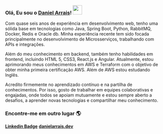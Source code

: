### Olá, Eu sou o [Daniel Arrais](https://danielarrais.dev/about)! <img src="https://media.giphy.com/media/hvRJCLFzcasrR4ia7z/giphy.gif" width="30px"> 

Com quase seis anos de experiência em desenvolvimento web, tenho uma sólida base em tecnologias como Java, Spring Boot, Python, RabbitMQ, Docker, Redis e Oracle db. Minha experiência recente tem sido focada principalmente no desenvolvimento de Microsserviços, trabalhando com APIs e integrações.

Além do meu conhecimento em backend, também tenho habilidades em frontend, incluindo HTML 5, CSS3, React.js e Angular. Atualmente, estou aprimorando meus conhecimentos em AWS e Terraform com o objetivo de obter minha primeira certificação AWS. Além de AWS estou estudando Inglês.

Acredito firmemente no aprendizado contínuo e na partilha de conhecimentos. Por isso, gosto de trabalhar em equipes colaborativas e engajadas, onde todos se apoiam mutuamente e estou sempre aberto a desafios, a aprender novas tecnologias e compartilhar meu conhecimento.

### Encontre-me em outro lugar 🌎

**[Linkedin Badge](https://img.shields.io/badge/-LinkedIn-blue?style=flat-square&logo=Linkedin&logoColor=white&link=h)**
**[danielarrais.dev](https://danielarrais.dev/)**
